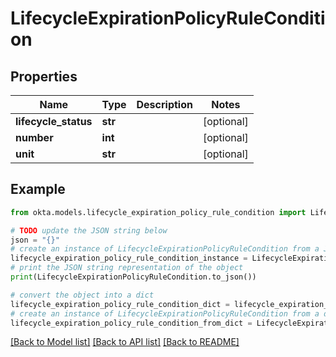 # LifecycleExpirationPolicyRuleCondition


## Properties

Name | Type | Description | Notes
------------ | ------------- | ------------- | -------------
**lifecycle_status** | **str** |  | [optional] 
**number** | **int** |  | [optional] 
**unit** | **str** |  | [optional] 

## Example

```python
from okta.models.lifecycle_expiration_policy_rule_condition import LifecycleExpirationPolicyRuleCondition

# TODO update the JSON string below
json = "{}"
# create an instance of LifecycleExpirationPolicyRuleCondition from a JSON string
lifecycle_expiration_policy_rule_condition_instance = LifecycleExpirationPolicyRuleCondition.from_json(json)
# print the JSON string representation of the object
print(LifecycleExpirationPolicyRuleCondition.to_json())

# convert the object into a dict
lifecycle_expiration_policy_rule_condition_dict = lifecycle_expiration_policy_rule_condition_instance.to_dict()
# create an instance of LifecycleExpirationPolicyRuleCondition from a dict
lifecycle_expiration_policy_rule_condition_from_dict = LifecycleExpirationPolicyRuleCondition.from_dict(lifecycle_expiration_policy_rule_condition_dict)
```
[[Back to Model list]](../README.md#documentation-for-models) [[Back to API list]](../README.md#documentation-for-api-endpoints) [[Back to README]](../README.md)


